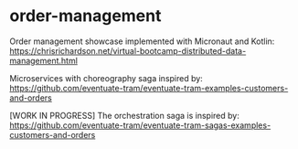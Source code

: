 # order-management

Order management showcase implemented with Micronaut and Kotlin:
https://chrisrichardson.net/virtual-bootcamp-distributed-data-management.html

Microservices with choreography saga inspired by:
https://github.com/eventuate-tram/eventuate-tram-examples-customers-and-orders

[WORK IN PROGRESS] The orchestration saga is inspired by:
https://github.com/eventuate-tram/eventuate-tram-sagas-examples-customers-and-orders
